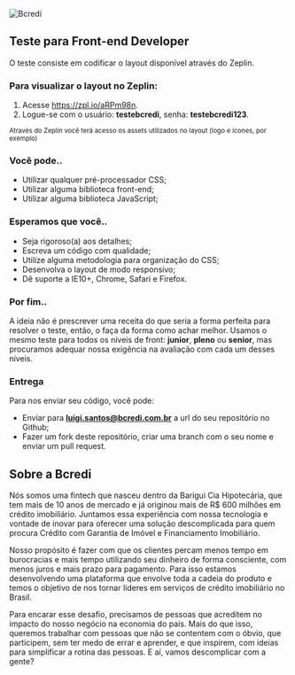 ![Bcredi](https://www.bcredi.com.br/assets_b2c/frontend_mocks/logo_bcredi-66c81996b2d21efc5c38327b35e2cf89e64bbe3f2fc05b2005b54647f91d9402.svg "Bcredi")

## Teste para Front-end Developer

O teste consiste em codificar o layout disponível através do Zeplin.

### Para visualizar o layout no Zeplin:

1. Acesse https://zpl.io/aRPm98n.
2. Logue-se com o usuário: **testebcredi**, senha: **testebcredi123**.

<sub>Através do Zeplin você terá acesso os assets utilizados no layout (logo e ícones, por exemplo)</sub>

### Você pode..

* Utilizar qualquer pré-processador CSS; 
* Utilizar alguma biblioteca front-end;
* Utilizar alguma biblioteca JavaScript;

### Esperamos que você..

* Seja rigoroso(a) aos detalhes;
* Escreva um código com qualidade;
* Utilize alguma metodologia para organização do CSS;
* Desenvolva o layout de modo responsivo;
* Dê suporte a IE10+, Chrome, Safari e Firefox.

### Por fim..

A ideia não é prescrever uma receita do que seria a forma perfeita para resolver o teste, então, o faça da forma como achar melhor. Usamos o mesmo teste para todos os níveis de front: **junior**, **pleno** ou **senior**, mas procuramos adequar nossa exigência na avaliação com cada um desses níveis.

### Entrega

Para nos enviar seu código, você pode:

* Enviar para **luigi.santos@bcredi.com.br**  a url do seu repositório no Github;
* Fazer um fork deste repositório, criar uma branch com o seu nome e enviar um pull request.

## Sobre a Bcredi

Nós somos uma fintech que nasceu dentro da Barigui Cia Hipotecária, que tem mais de 10 anos de mercado e já originou mais de R$ 600 milhões em crédito imobiliário. Juntamos essa experiência com nossa tecnologia e vontade de inovar para oferecer uma solução descomplicada para quem procura Crédito com Garantia de Imóvel e Financiamento Imobiliário. 

Nosso propósito é fazer com que os clientes percam menos tempo em burocracias e mais tempo utilizando seu dinheiro de forma consciente, com menos juros e mais prazo para pagamento. Para isso estamos desenvolvendo uma plataforma que envolve toda a cadeia do produto e temos o objetivo de nos tornar líderes em serviços de crédito imobiliário no Brasil.

Para encarar esse desafio, precisamos de pessoas que acreditem no impacto do nosso negócio na economia do país. Mais do que isso, queremos trabalhar com pessoas que não se contentem com o óbvio, que participem, sem ter medo de errar e aprender, e que inspirem, com ideias para simplificar a rotina das pessoas. E aí, vamos descomplicar com a gente?
